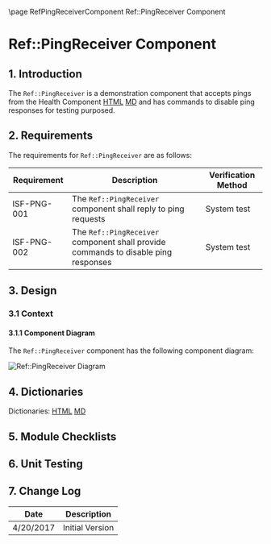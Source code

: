 \page RefPingReceiverComponent Ref::PingReceiver Component
# Ref::PingReceiver Component

## 1. Introduction

The `Ref::PingReceiver` is a demonstration component that accepts pings from the Health Component [HTML](../../../Svc/Health/docs/sdd.html) [MD](../../../Svc/Health/docs/sdd.md) and has commands to disable ping responses for testing purposed.

## 2. Requirements

The requirements for `Ref::PingReceiver` are as follows:

Requirement | Description | Verification Method
----------- | ----------- | -------------------
ISF-PNG-001 | The `Ref::PingReceiver` component shall reply to ping requests | System test
ISF-PNG-002 | The `Ref::PingReceiver` component shall provide commands to disable ping responses | System test

## 3. Design

### 3.1 Context

#### 3.1.1 Component Diagram

The `Ref::PingReceiver` component has the following component diagram:

![`Ref::PingReceiver` Diagram](img/PingReceiverBDD.jpg "Ref::PingReceiver")

## 4. Dictionaries

Dictionaries: [HTML](PingReceiver.html) [MD](PingReceiver.md)

## 5. Module Checklists

## 6. Unit Testing

## 7. Change Log

Date | Description
---- | -----------
4/20/2017 | Initial Version



